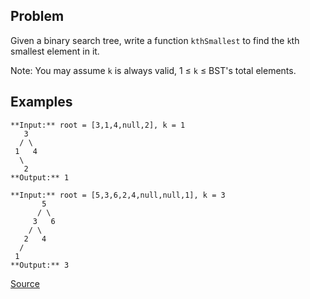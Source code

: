 ## Problem
Given a binary search tree, write a function `kthSmallest` to find the `k`th smallest element in it.

Note: 
You may assume `k` is always valid, 1 ≤ `k` ≤ BST's total elements.

## Examples
```
**Input:** root = [3,1,4,null,2], k = 1
   3
  / \
 1   4
  \
   2
**Output:** 1
```

```
**Input:** root = [5,3,6,2,4,null,null,1], k = 3
       5
      / \
     3   6
    / \
   2   4
  /
 1
**Output:** 3
```

[Source](https://leetcode.com/problems/kth-smallest-element-in-a-bst/description/)
